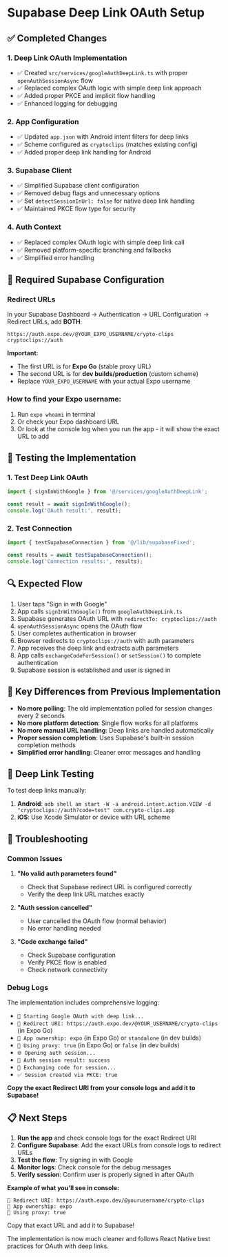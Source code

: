 # Supabase Deep Link OAuth Setup

## ✅ Completed Changes

### 1. Deep Link OAuth Implementation
- ✅ Created `src/services/googleAuthDeepLink.ts` with proper `openAuthSessionAsync` flow
- ✅ Replaced complex OAuth logic with simple deep link approach
- ✅ Added proper PKCE and implicit flow handling
- ✅ Enhanced logging for debugging

### 2. App Configuration
- ✅ Updated `app.json` with Android intent filters for deep links
- ✅ Scheme configured as `cryptoclips` (matches existing config)
- ✅ Added proper deep link handling for Android

### 3. Supabase Client
- ✅ Simplified Supabase client configuration
- ✅ Removed debug flags and unnecessary options
- ✅ Set `detectSessionInUrl: false` for native deep link handling
- ✅ Maintained PKCE flow type for security

### 4. Auth Context
- ✅ Replaced complex OAuth logic with simple deep link call
- ✅ Removed platform-specific branching and fallbacks
- ✅ Simplified error handling

## 🔧 Required Supabase Configuration

### Redirect URLs
In your Supabase Dashboard → Authentication → URL Configuration → Redirect URLs, add **BOTH**:

```
https://auth.expo.dev/@YOUR_EXPO_USERNAME/crypto-clips
cryptoclips://auth
```

**Important:** 
- The first URL is for **Expo Go** (stable proxy URL)
- The second URL is for **dev builds/production** (custom scheme)
- Replace `YOUR_EXPO_USERNAME` with your actual Expo username

### How to find your Expo username:
1. Run `expo whoami` in terminal
2. Or check your Expo dashboard URL
3. Or look at the console log when you run the app - it will show the exact URL to add

## 🧪 Testing the Implementation

### 1. Test Deep Link OAuth
```typescript
import { signInWithGoogle } from '@/services/googleAuthDeepLink';

const result = await signInWithGoogle();
console.log('OAuth result:', result);
```

### 2. Test Connection
```typescript
import { testSupabaseConnection } from '@/lib/supabaseFixed';

const results = await testSupabaseConnection();
console.log('Connection results:', results);
```

## 🔍 Expected Flow

1. User taps "Sign in with Google"
2. App calls `signInWithGoogle()` from `googleAuthDeepLink.ts`
3. Supabase generates OAuth URL with `redirectTo: cryptoclips://auth`
4. `openAuthSessionAsync` opens the OAuth flow
5. User completes authentication in browser
6. Browser redirects to `cryptoclips://auth` with auth parameters
7. App receives the deep link and extracts auth parameters
8. App calls `exchangeCodeForSession()` or `setSession()` to complete authentication
9. Supabase session is established and user is signed in

## 🚨 Key Differences from Previous Implementation

- **No more polling**: The old implementation polled for session changes every 2 seconds
- **No more platform detection**: Single flow works for all platforms
- **No more manual URL handling**: Deep links are handled automatically
- **Proper session completion**: Uses Supabase's built-in session completion methods
- **Simplified error handling**: Cleaner error messages and handling

## 📱 Deep Link Testing

To test deep links manually:

1. **Android**: `adb shell am start -W -a android.intent.action.VIEW -d "cryptoclips://auth?code=test" com.crypto-clips.app`
2. **iOS**: Use Xcode Simulator or device with URL scheme

## 🔧 Troubleshooting

### Common Issues

1. **"No valid auth parameters found"**
   - Check that Supabase redirect URL is configured correctly
   - Verify the deep link URL matches exactly

2. **"Auth session cancelled"**
   - User cancelled the OAuth flow (normal behavior)
   - No error handling needed

3. **"Code exchange failed"**
   - Check Supabase configuration
   - Verify PKCE flow is enabled
   - Check network connectivity

### Debug Logs
The implementation includes comprehensive logging:
- `🔐 Starting Google OAuth with deep link...`
- `🔗 Redirect URI: https://auth.expo.dev/@YOUR_USERNAME/crypto-clips` (in Expo Go)
- `📱 App ownership: expo` (in Expo Go) or `standalone` (in dev builds)
- `🔄 Using proxy: true` (in Expo Go) or `false` (in dev builds)
- `🌐 Opening auth session...`
- `📱 Auth session result: success`
- `🔄 Exchanging code for session...`
- `✅ Session created via PKCE: true`

**Copy the exact Redirect URI from your console logs and add it to Supabase!**

## 📋 Next Steps

1. **Run the app** and check console logs for the exact Redirect URI
2. **Configure Supabase**: Add the exact URLs from console logs to redirect URLs
3. **Test the flow**: Try signing in with Google
4. **Monitor logs**: Check console for the debug messages
5. **Verify session**: Confirm user is properly signed in after OAuth

**Example of what you'll see in console:**
```
🔗 Redirect URI: https://auth.expo.dev/@yourusername/crypto-clips
📱 App ownership: expo
🔄 Using proxy: true
```

Copy that exact URL and add it to Supabase!

The implementation is now much cleaner and follows React Native best practices for OAuth with deep links.
